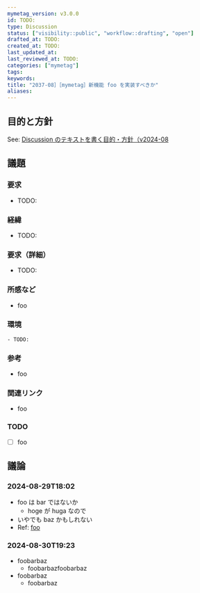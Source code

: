 ```yaml
---
mymetag_version: v3.0.0
id: TODO:
type: Discussion
status: ["visibility::public", "workflow::drafting", "open"]
drafted_at: TODO:
created_at: TODO:
last_updated_at:
last_reviewed_at: TODO:
categories: ["mymetag"]
tags:
keywords:
title: "2037-08］［mymetag］新機能 foo を実装すべきか"
aliases:
---
```


## 目的と方針

See: [Discussion のテキストを書く目的・方針（v2024-08](./TODO:.md)

## 議題

### 要求

- TODO:

### 経緯

- TODO:

### 要求（詳細）

- TODO:

### 所感など

- foo

### 環境

```console
- TODO:
```

### 参考

- foo

### 関連リンク

- foo

### TODO

- [ ] foo

## 議論

### 2024-08-29T18:02

- foo は bar ではないか
    - hoge が huga なので
- いやでも baz かもしれない
- Ref: [foo](foo)

### 2024-08-30T19:23

- foobarbaz
    - foobarbazfoobarbaz
- foobarbaz
    - foobarbaz
